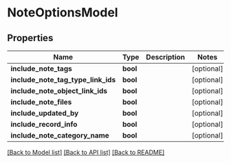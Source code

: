 # NoteOptionsModel

## Properties
Name | Type | Description | Notes
------------ | ------------- | ------------- | -------------
**include_note_tags** | **bool** |  | [optional] 
**include_note_tag_type_link_ids** | **bool** |  | [optional] 
**include_note_object_link_ids** | **bool** |  | [optional] 
**include_note_files** | **bool** |  | [optional] 
**include_updated_by** | **bool** |  | [optional] 
**include_record_info** | **bool** |  | [optional] 
**include_note_category_name** | **bool** |  | [optional] 

[[Back to Model list]](../README.md#documentation-for-models) [[Back to API list]](../README.md#documentation-for-api-endpoints) [[Back to README]](../README.md)


